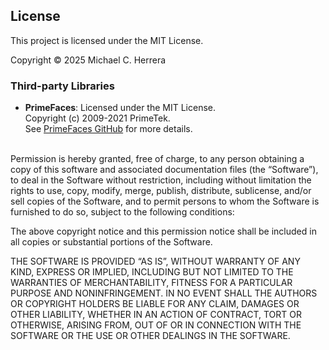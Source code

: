 ## License

This project is licensed under the MIT License.

Copyright &copy; 2025 Michael C. Herrera

### Third-party Libraries
- **PrimeFaces**: Licensed under the MIT License.<br>
Copyright (c) 2009-2021 PrimeTek.<br>See [PrimeFaces GitHub](https://github.com/primefaces/primefaces) 
  for more details.
<br><br>

Permission is hereby granted, free of charge, to any person obtaining a copy of this software and associated
documentation files (the “Software”), to deal in the Software without restriction, including without limitation the
rights to use, copy, modify, merge, publish, distribute, sublicense, and/or sell copies of the Software, and to permit
persons to whom the Software is furnished to do so, subject to the following conditions:

The above copyright notice and this permission notice shall be included in all copies or substantial portions of the
Software.

THE SOFTWARE IS PROVIDED “AS IS”, WITHOUT WARRANTY OF ANY KIND, EXPRESS OR IMPLIED, INCLUDING BUT NOT LIMITED TO THE
WARRANTIES OF MERCHANTABILITY, FITNESS FOR A PARTICULAR PURPOSE AND NONINFRINGEMENT. IN NO EVENT SHALL THE AUTHORS OR
COPYRIGHT HOLDERS BE LIABLE FOR ANY CLAIM, DAMAGES OR OTHER LIABILITY, WHETHER IN AN ACTION OF CONTRACT, TORT OR
OTHERWISE, ARISING FROM, OUT OF OR IN CONNECTION WITH THE SOFTWARE OR THE USE OR OTHER DEALINGS IN THE SOFTWARE.